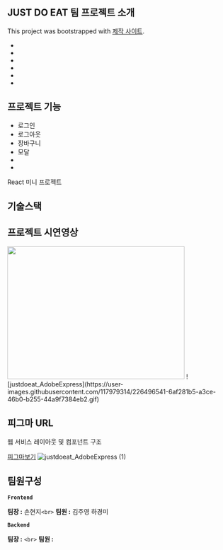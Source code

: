 <h2>JUST DO EAT 팀 프로젝트 소개</h2>  

This project was bootstrapped with [제작 사이트](https://github.com/sirri1222/JUSTDOEAT).


<ul>
  <li></li>
    <li></li>
    <li></li>
    <li></li>
    <li></li>
    <li></li>
</ul>

<h2>프로젝트 기능 </h2>  

<ul>
  <li>로그인</li>
    <li>로그아웃</li>
    <li>장바구니</li>
    <li>모달</li>
    <li></li>
    <li></li>
</ul>
React 미니 프로젝트
<h2>기술스택 </h2>  



<h2>프로젝트 시연영상 </h2>  
<img src="https://user-images.githubusercontent.com/117979314/226497980-a69c3d2e-ac24-48a2-b304-a7207a5b5126.gif" width="400" height="300"/>
![justdoeat_AdobeExpress](https://user-images.githubusercontent.com/117979314/226496541-6af281b5-a3ce-46b0-b255-44a9f7384eb2.gif)




## 피그마 URL

웹 서비스 레이아웃 및 컴포넌트 구조

[피그마보기](https://www.figma.com/file/NfuFBO6sBleHWZIFMDw0st/Untitled?node-id=37%3A52&t=XFFFn8t3PgdF9oGx-1) 
![justdoeat_AdobeExpress (1)](https://user-images.githubusercontent.com/117979314/226497980-a69c3d2e-ac24-48a2-b304-a7207a5b5126.gif)

## 팀원구성

**`Frontend`**

**팀장 :** 손현지`<br>`
**팀원 :** 김주영 하경미

**`Backend`**

**팀장 :** `<br>`
**팀원 :** 
